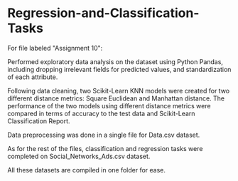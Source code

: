 # Regression-and-Classification-Tasks

For file labeled "Assignment 10":

Performed exploratory data analysis on the dataset using Python Pandas, including dropping irrelevant fields for predicted values, and standardization of each attribute.

Following data cleaning, two Scikit-Learn KNN models were created for two different distance metrics: Square Euclidean and Manhattan distance. The performance of the two models using different distance
metrics were compared in terms of accuracy to the test data and Scikit-Learn Classification Report.

Data preprocessing was done in a single file for Data.csv dataset.

As for the rest of the files, classification and regression tasks were completed on Social_Networks_Ads.csv dataset.

All these datasets are compiled in one folder for ease.
